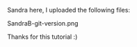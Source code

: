 Sandra here, I uploaded the following files:

SandraB-git-version.png


Thanks for this tutorial :)
